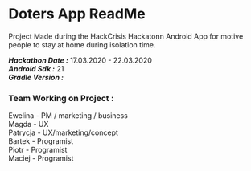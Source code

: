 # Doters App ReadMe
Project Made during the HackCrisis Hackatonn Android App for motive people to stay at home during isolation time.

***Hackathon Date :*** 17.03.2020 - 22.03.2020  
***Android Sdk :*** 21  
***Gradle Version :***  

### Team Working on Project :
Ewelina - PM / marketing / business  
Magda - UX  
Patrycja - UX/marketing/concept  
Bartek - Programist  
Piotr - Programist  
Maciej - Programist  
